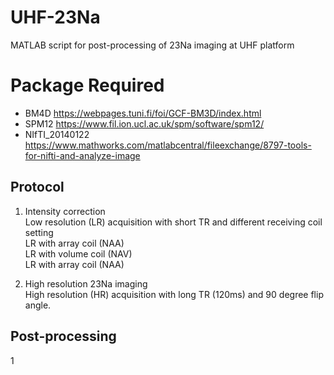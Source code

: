# UHF-23Na
MATLAB script for post-processing of 23Na imaging at UHF platform <br />

# Package Required
* BM4D <https://webpages.tuni.fi/foi/GCF-BM3D/index.html> <br />
* SPM12 <https://www.fil.ion.ucl.ac.uk/spm/software/spm12/> <br />
* NIfTI_20140122 <https://www.mathworks.com/matlabcentral/fileexchange/8797-tools-for-nifti-and-analyze-image> <br />

## Protocol
1. Intensity correction <br />
Low resolution (LR) acquisition with short TR and different receiving coil setting <br />
LR with array coil (NAA) <br />
LR with volume coil (NAV) <br />
LR with array coil (NAA) <br />

2. High resolution 23Na imaging <br />
High resolution (HR) acquisition with long TR (120ms) and 90 degree flip angle. <br />

## Post-processing
1 
